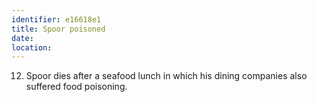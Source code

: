 ```yaml
---
identifier: e16618e1
title: Spoor poisoned
date:  
location: 
---
```


12. Spoor dies after a seafood lunch in which his dining companies also
    suffered food poisoning.
